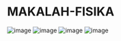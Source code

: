 # MAKALAH-FISIKA
![image](https://github.com/user-attachments/assets/219f9fee-bf86-415b-b915-078aba58a064)
![image](https://github.com/user-attachments/assets/d97e4124-01ac-447f-84b0-c07a27c8719e)
![image](https://github.com/user-attachments/assets/70c7bfcc-88ff-499f-8968-b423dfe4e6d6)
![image](https://github.com/user-attachments/assets/fd85c656-b1ee-4fb8-aa76-43522765af34)
